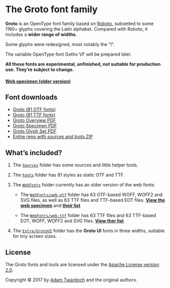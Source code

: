 
# The **Groto** font family

**Groto** is an OpenType font family based on [Roboto](https://github.com/google/roboto/), subsetted to some 1160+ glyphs covering the Latin alphabet. Compared with Roboto, it includes a **wider range of widths**.

Some glyphs were redesigned, most notably the "l".

The variable OpenType font Gotho VF will be prepared later.

**All these fonts are experimental, unfinished, not suitable for production use. They’re subject to change.**

#### **[Web specimen (older version)](https://twardoch.github.io/groto-fonts-apache2/WebFonts/demo/index.html)**

## Font downloads

* [Groto (81 OTF fonts)](https://github.com/twardoch/groto-fonts-apache2/raw/master/Fonts/Groto-OTF.zip)
* [Groto (81 TTF fonts)](https://github.com/twardoch/groto-fonts-apache2/raw/master/Fonts/Groto-OTF.zip)
* [Groto Overview PDF](https://github.com/twardoch/groto-fonts-apache2/raw/master/Media/Groto-Overview.pdf)
* [Groto Specimen PDF](https://github.com/twardoch/groto-fonts-apache2/raw/master/Media/Groto-Specimen.pdf)
* [Groto Glyph Set PDF](https://github.com/twardoch/groto-fonts-apache2/raw/master/Media/Groto-Glyphset.pdf)
* [Entire repo with sources and tools ZIP](https://github.com/twardoch/groto-fonts-apache2/archive/master.zip)

## What’s included?

1. The [`Sources`](Sources/) folder has some sources and little helper tools.

2. The [`Fonts`](Fonts/) folder has 81 styles as static OTF and TTF.

3. The [`WebFonts`](WebFonts/) folder currently has an older version of the web fonts:

    * The [`WebFonts/web-otf`](WebFonts/web-otf/) folder has 63 OTF-based WOFF, WOFF2 and SVG files, as well as 63 TTF files and TTF-based EOT files. **[View the web specimen](https://twardoch.github.io/groto-fonts-apache2/WebFonts/demo/index.html)** and **[their list](https://twardoch.github.io/groto-fonts-apache2/WebFonts/web-otf/index.html)**

    * The [`WebFonts/web-ttf`](WebFonts/web-ttf/) folder has 63 TTF files and 63 TTF-based EOT, WOFF, WOFF2 and SVG files. **[View ther list](https://twardoch.github.io/groto-fonts-apache2/WebFonts/web-ttf/index.html)**

4. The [`Extra/GrotoUI`](Extra/GrotoUI/) folder has the **Groto UI** fonts in three widths, suitable for tiny screen sizes.

## License

The Groto fonts and tools are licensed under the [Apache License version 2.0](./LICENSE).

Copyright © 2017 by [Adam Twardoch](https://github.com/twardoch/) and the original authors.
